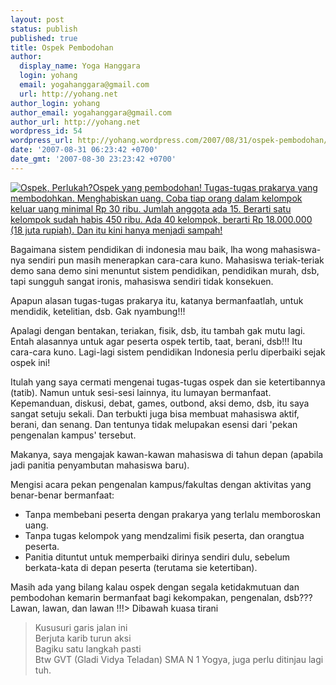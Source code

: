 ```yaml
---
layout: post
status: publish
published: true
title: Ospek Pembodohan
author:
  display_name: Yoga Hanggara
  login: yohang
  email: yogahanggara@gmail.com
  url: http://yohang.net
author_login: yohang
author_email: yogahanggara@gmail.com
author_url: http://yohang.net
wordpress_id: 54
wordpress_url: http://yohang.wordpress.com/2007/08/31/ospek-pembodohan/
date: '2007-08-31 06:23:42 +0700'
date_gmt: '2007-08-30 23:23:42 +0700'
---
```

[![Ospek, Perlukah?](http://yohang.net/wp-content/uploads/01_sep_2006_foto_ospek_kampus_hijau-ratna.thumbnail1.jpg)Ospek yang pembodohan! Tugas-tugas prakarya yang membodohkan. Menghabiskan uang. Coba tiap orang dalam kelompok keluar uang minimal Rp 30 ribu. Jumlah anggota ada 15. Berarti satu kelompok sudah habis 450 ribu. Ada 40 kelompok, berarti Rp 18.000.000 (18 juta rupiah). Dan itu kini hanya menjadi sampah!](http://yohang.net/wp-content/uploads/01_sep_2006_foto_ospek_kampus_hijau-ratna.jpg "Ospek, Perlukah?")

<!--more-->

Bagaimana sistem pendidikan di indonesia mau baik, lha wong mahasiswa-nya sendiri pun masih menerapkan cara-cara kuno. Mahasiswa teriak-teriak demo sana demo sini menuntut sistem pendidikan, pendidikan murah, dsb, tapi sungguh sangat ironis, mahasiswa sendiri tidak konsekuen.

Apapun alasan tugas-tugas prakarya itu, katanya bermanfaatlah, untuk mendidik, ketelitian, dsb. Gak nyambung!!!

Apalagi dengan bentakan, teriakan, fisik, dsb, itu tambah gak mutu lagi. Entah alasannya untuk agar peserta ospek tertib, taat, berani, dsb!!! Itu cara-cara kuno. Lagi-lagi sistem pendidikan Indonesia perlu diperbaiki sejak ospek ini!

Itulah yang saya cermati mengenai tugas-tugas ospek dan sie ketertibannya (tatib). Namun untuk sesi-sesi lainnya, itu lumayan bermanfaat. Kepemanduan, diskusi, debat, games, outbond, aksi demo, dsb, itu saya sangat setuju sekali. Dan terbukti juga bisa membuat mahasiswa aktif, berani, dan senang. Dan tentunya tidak melupakan esensi dari 'pekan pengenalan kampus' tersebut.

Makanya, saya mengajak kawan-kawan mahasiswa di tahun depan (apabila jadi panitia penyambutan mahasiswa baru).

Mengisi acara pekan pengenalan kampus/fakultas dengan aktivitas yang benar-benar bermanfaat:

- Tanpa membebani peserta dengan prakarya yang terlalu memboroskan uang.
- Tanpa tugas kelompok yang mendzalimi fisik peserta, dan orangtua peserta.
- Panitia dituntut untuk memperbaiki dirinya sendiri dulu, sebelum berkata-kata di depan peserta (terutama sie ketertiban).  
  
  
Masih ada yang bilang kalau ospek dengan segala ketidakmutuan dan pembodohan kemarin bermanfaat bagi kekompakan, pengenalan, dsb???  
Lawan, lawan, dan lawan !!!> Dibawah kuasa tirani  
> Kususuri garis jalan ini  
> Berjuta karib turun aksi  
> Bagiku satu langkah pasti  
> Btw GVT (Gladi Vidya Teladan) SMA N 1 Yogya, juga perlu ditinjau lagi tuh.
